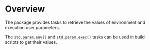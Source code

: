 # Overview

The package provides tasks to retrieve the values of environment and execution user parameters.

The [`std.param.env()`](/taskdoc/std.param.env.html) and [`std.param.exec()`](/taskdoc/std.param.exec.html) tasks can be used in build scripts to get their values.